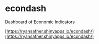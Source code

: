 # econdash
Dashboard of Economic Indicators

[https://ryansafner.shinyapps.io/econdash/](https://ryansafner.shinyapps.io/econdash/)